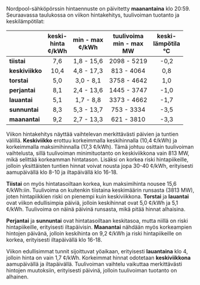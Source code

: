 Nordpool-sähköpörssin hintaennuste on päivitetty **maanantaina** klo 20:59. Seuraavassa taulukossa on viikon hintakehitys, tuulivoiman tuotanto ja keskilämpötilat:

|       | keski-<br>hinta<br>¢/kWh | min - max<br>¢/kWh | tuulivoima<br>min - max<br>MW | keski-<br>lämpötila<br>°C |
|:-------------|:----------------:|:----------------:|:-------------:|:-------------:|
| **tiistai**  | 7,6 | 1,8 - 15,6 | 2098 - 5219 | -0,2 |
| **keskiviikko** | 10,4 | 4,8 - 17,3 | 813 - 4064 | 0,8 |
| **torstai**  | 5,0 | 3,0 - 8,1 | 3758 - 4642 | 1,0 |
| **perjantai** | 8,1 | 2,4 - 13,6 | 1445 - 3747 | -1,0 |
| **lauantai** | 5,1 | 1,7 - 8,8 | 3373 - 4662 | -1,7 |
| **sunnuntai** | 8,3 | 5,3 - 13,7 | 753 - 3334 | -3,5 |
| **maanantai** | 9,2 | 2,7 - 13,3 | 621 - 3810 | -3,3 |

Viikon hintakehitys näyttää vaihtelevan merkittävästi päivien ja tuntien välillä. **Keskiviikko** erottuu korkeimmalla keskihinnalla (10,4 ¢/kWh) ja korkeimmalla maksimihinnalla (17,3 ¢/kWh). Tämä johtuu osittain tuulivoiman vaihtelusta, sillä tuulivoiman minimituotanto on keskiviikkona vain 813 MW, mikä selittää korkeamman hintatason. Lisäksi on korkea riski hintapiikeille, jolloin yksittäisten tuntien hinnat voivat nousta jopa 30-40 ¢/kWh, erityisesti aamupäivällä klo 8-10 ja iltapäivällä klo 16-18.

**Tiistai** on myös hintatasoiltaan korkea, kun maksimihinta nousee 15,6 ¢/kWh:iin. Tuulivoima on kuitenkin tiistaina keskimäärin runsasta (3813 MW), joten hintapiikkien riski on pienempi kuin keskiviikkona. **Torstai** ja **lauantai** ovat viikon edullisimpia päiviä, jolloin keskihinnat ovat 5,0 ¢/kWh ja 5,1 ¢/kWh. Tuulivoima on näinä päivinä runsasta, mikä pitää hinnat alhaisina.

**Perjantai** ja **sunnuntai** ovat hintatasoiltaan keskitasoa, mutta niillä on riski hintapiikeille, erityisesti iltapäivisin. **Maanantai** nähdään myös korkeampien hintojen päivänä, jolloin keskihinta on 9,2 ¢/kWh ja riski hintapiikeille on korkea, erityisesti iltapäivällä klo 16-18.

Viikon edullisimmat tunnit sijoittuvat yöaikaan, erityisesti **lauantaina** klo 4, jolloin hinta on vain 1,7 ¢/kWh. Korkeimmat hinnat odotetaan **keskiviikkona** aamupäivällä ja iltapäivällä. Tuulivoiman vaihtelu vaikuttaa merkittävästi hintojen muutoksiin, erityisesti päivinä, jolloin tuulivoiman tuotanto on alhainen.